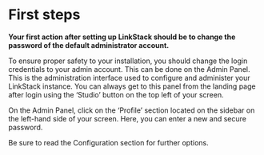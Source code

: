 # First steps

**Your first action after setting up LinkStack should be to change the password of the default administrator account.**

To ensure proper safety to your installation, you should change the login credentials to your admin account. This can be done on the Admin Panel. This is the administration interface used to configure and administer your LinkStack instance. You can always get to this panel from the landing page after login using the ‘Studio’ button on the top left of your screen.

On the Admin Panel, click on the ‘Profile’ section located on the sidebar on the left-hand side of your screen. Here, you can enter a new and secure password.

Be sure to read the Configuration section for further options.
